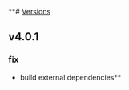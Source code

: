 **# [Versions](https://github.com/Tracktor/design-system/releases)

## v4.0.1

###  fix
- build external dependencies**
